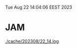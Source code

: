 Tue Aug 22 14:04:06 EEST 2023
# JAM
<a href='./cache/202308/22_14.log'>./cache/202308/22_14.log</a>
